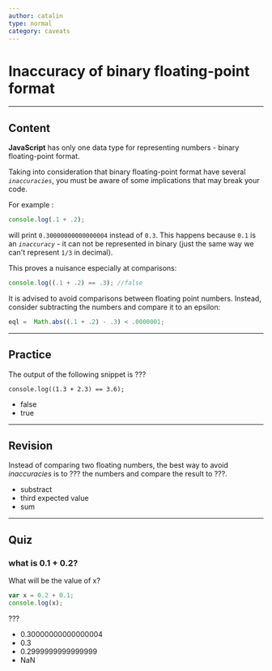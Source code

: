 ```yaml
---
author: catalin
type: normal
category: caveats
---
```


# Inaccuracy of binary floating-point format


---

## Content

**JavaScript** has only one data type for representing numbers - binary floating-point format.

Taking into consideration that binary floating-point format have several *`inaccuracies`*, you must be aware of some implications that may break your code.

For example :

```javascript
console.log(.1 + .2);

```

will print `0.30000000000000004` instead of `0.3`. This happens because `0.1` is an *`inaccuracy`* - it can not be represented in binary (just the same way we can't represent `1/3` in decimal).

This proves a nuisance especially at comparisons:

```javascript
console.log((.1 + .2) == .3); //false
```

It is advised to avoid comparisons between floating point numbers. Instead, consider subtracting the numbers and compare it to an epsilon:

```javascript
eql =  Math.abs((.1 + .2) - .3) < .0000001;

```


---

## Practice

The output of the following snippet is ???

```plain-text
console.log((1.3 + 2.3) == 3.6);
```

* false
* true


---

## Revision

Instead of comparing two floating numbers, the best way to avoid *inaccuracies* is to ??? the numbers and compare the result to ???.

* substract
* third expected value
* sum


---

## Quiz

### what is 0.1 + 0.2?


What will be the value of x?

```javascript
var x = 0.2 + 0.1;
console.log(x);
```

 ???

* 0.30000000000000004
* 0.3
* 0.2999999999999999
* NaN
